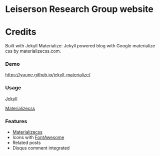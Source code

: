 # Leiserson Research Group website

# Credits

Built with Jekyll Materialize: Jekyll powered blog with Google materialize css by materializecss.com.

### Demo
https://yuune.github.io/jekyll-materialize/

### Usage
[Jekyll](http://http://jekyllrb.com/)

[Materializecss](http://materializecss.com/)

### Features
* [Materializecss](http://http://materializecss.com/)
* Icons with [FontAwesome](https://fortawesome.github.io/Font-Awesome/)
* Related posts
* Disqus comment integrated
